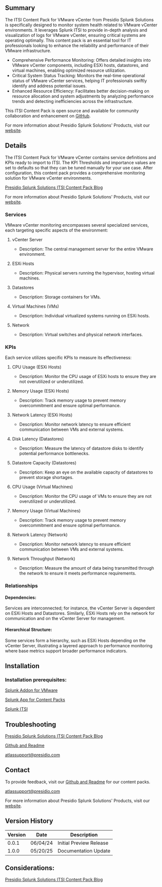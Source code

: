 ## Summary
The ITSI Content Pack for VMware vCenter from Presidio Splunk Solutions is specifically designed to monitor system health related to VMware vCenter environments. It leverages Splunk ITSI to provide in-depth analysis and visualization of logs for VMware vCenter, ensuring critical systems are operating optimally. This content pack is an essential tool for IT professionals looking to enhance the reliability and performance of their VMware infrastructure.

* Comprehensive Performance Monitoring: Offers detailed insights into VMware vCenter components, including ESXi hosts, datastores, and virtual machines, enabling optimized resource utilization.
* Critical System Status Tracking: Monitors the real-time operational status of VMware vCenter services, helping IT professionals swiftly identify and address potential issues.
* Enhanced Resource Efficiency: Facilitates better decision-making on resource allocation and system adjustments by analyzing performance trends and detecting inefficiencies across the infrastructure.

This ITSI Content Pack is open source and available for community collaboration and enhancement on [GitHub](https://www.github.com/kinneygroup).

For more information about Presidio Splunk Solutions' Products, visit our [website](https://kinneygroup.com/atlas).

## Details
The ITSI Content Pack for VMware vCenter contains service definitions and KPIs ready to import to ITSI. The KPI Thresholds and importance values are set to defaults so that they can be tuned manually for your use case. After configuration, this content pack provides a comprehensive monitoring solution for VMware vCenter environments.

[Presidio Splunk Solutions ITSI Content Pack Blog](https://kinneygroup.com/blog/installing-itsi-content-packs/)

For more information about Presidio Splunk Solutions' Products, visit our [website](https://kinneygroup.com/atlas).

### Services
VMware vCenter monitoring encompasses several specialized services, each targeting specific aspects of the environment:

1. vCenter Server
    * Description: The central management server for the entire VMware environment.

2. ESXi Hosts
    * Description: Physical servers running the hypervisor, hosting virtual machines.

3. Datastores
    * Description: Storage containers for VMs.

4. Virtual Machines (VMs)
    * Description: Individual virtualized systems running on ESXi hosts.

5. Network
    * Description: Virtual switches and physical network interfaces.


### KPIs
Each service utilizes specific KPIs to measure its effectiveness:

1. CPU Usage (ESXi Hosts)
    * Description: Monitor the CPU usage of ESXi hosts to ensure they are not overutilized or underutilized.

2. Memory Usage (ESXi Hosts)
    * Description: Track memory usage to prevent memory overcommitment and ensure optimal performance.

4. Network Latency (ESXi Hosts)
    * Description: Monitor network latency to ensure efficient communication between VMs and external systems.

5. Disk Latency (Datastores)
    * Description: Measure the latency of datastore disks to identify potential performance bottlenecks.

6. Datastore Capacity (Datastores)
    * Description: Keep an eye on the available capacity of datastores to prevent storage shortages.

7. CPU Usage (Virtual Machines)
    * Description: Monitor the CPU usage of VMs to ensure they are not overutilized or underutilized.

8. Memory Usage (Virtual Machines)
    * Description: Track memory usage to prevent memory overcommitment and ensure optimal performance.

9. Network Latency (Network)
    * Description: Monitor network latency to ensure efficient communication between VMs and external systems.

10. Network Throughput (Network)
    * Description: Measure the amount of data being transmitted through the network to ensure it meets performance requirements.


### Relationships
#### Dependencies:
Services are interconnected; for instance, the vCenter Server is dependent on ESXi Hosts and Datastores. Similarly, ESXi Hosts rely on the network for communication and on the vCenter Server for management.

#### Hierarchical Structure:
Some services form a hierarchy, such as ESXi Hosts depending on the vCenter Server, illustrating a layered approach to performance monitoring where base metrics support broader performance indicators.

## Installation

### Installation prerequisites:

[Splunk Addon for VMware](https://splunkbase.splunk.com)

[Splunk App for Content Packs](https://splunkbase.splunk.com/app/5391)

[Splunk ITSI](https://www.splunk.com/en_us/products/it-service-intelligence.html)

## Troubleshooting

[Presidio Splunk Solutions ITSI Content Pack Blog](https://kinneygroup.com/blog/installing-itsi-content-packs/)

[Github and Readme](https://www.github.com/kinneygroup)

atlassupport@presidio.com

## Contact

To provide feedback, visit our [Github and Readme](https://www.github.com/kinneygroup) for our content packs.

atlassupport@presidio.com

For more information about Presidio Splunk Solutions' Products, visit our [website](https://kinneygroup.com/atlas).

## Version History

| Version | Date  | Description                |
|---------|-------|----------------------------|
| 0.0.1   | 06/04/24 | Initial Preview Release    |
| 1.0.0   | 05/20/25 | Documentation Update |

## Considerations:

[Presidio Splunk Solutions ITSI Content Pack Blog](https://kinneygroup.com/blog/installing-itsi-content-packs/)
